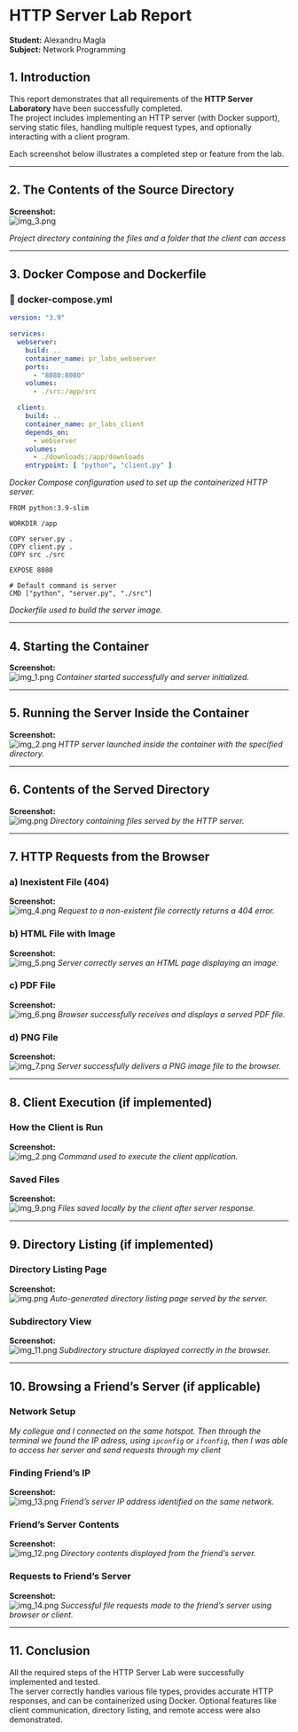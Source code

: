 # HTTP Server Lab Report

**Student:** Alexandru Magla  
**Subject:** Network Programming


## 1. Introduction

This report demonstrates that all requirements of the **HTTP Server Laboratory** have been successfully completed.  
The project includes implementing an HTTP server (with Docker support), serving static files, handling multiple request types, and optionally interacting with a client program.

Each screenshot below illustrates a completed step or feature from the lab.

---

## 2. The Contents of the Source Directory

**Screenshot:**  
![img_3.png](screenshots/img_3.png)

*Project directory containing the files and a folder that the client can access*

---

## 3. Docker Compose and Dockerfile


### 🧩 docker-compose.yml

```yaml
version: "3.9"

services:
  webserver:
    build: ..
    container_name: pr_labs_webserver
    ports:
      - "8080:8080"
    volumes:
      - ./src:/app/src

  client:
    build: ..
    container_name: pr_labs_client
    depends_on:
      - webserver
    volumes:
      - ./downloads:/app/downloads
    entrypoint: [ "python", "client.py" ]

```
  

*Docker Compose configuration used to set up the containerized HTTP server.*

```
FROM python:3.9-slim

WORKDIR /app

COPY server.py .
COPY client.py .
COPY src ./src

EXPOSE 8080

# Default command is server
CMD ["python", "server.py", "./src"] 
```
*Dockerfile used to build the server image.*

---

## 4. Starting the Container

**Screenshot:**  
![img_1.png](LAB1/screenshots/img_1.png)
*Container started successfully and server initialized.*

---

## 5. Running the Server Inside the Container

**Screenshot:**  
![img_2.png](LAB1/screenshots/img_2.png)
*HTTP server launched inside the container with the specified directory.*

---

## 6. Contents of the Served Directory


**Screenshot:**  
![img.png](LAB1/screenshots/img.png)
*Directory containing files served by the HTTP server.*

---

## 7. HTTP Requests from the Browser

### a) Inexistent File (404)
**Screenshot:**  
![img_4.png](LAB1/screenshots/img_4.png)
*Request to a non-existent file correctly returns a 404 error.*

### b) HTML File with Image
**Screenshot:**  
![img_5.png](LAB1/screenshots/img_5.png) 
*Server correctly serves an HTML page displaying an image.*

### c) PDF File
**Screenshot:**  
![img_6.png](LAB1/screenshots/img_6.png)
*Browser successfully receives and displays a served PDF file.*

### d) PNG File
**Screenshot:**  
![img_7.png](LAB1/screenshots/img_7.png)
*Server successfully delivers a PNG image file to the browser.*

---

## 8. Client Execution (if implemented)

### How the Client is Run
**Screenshot:**  
![img_2.png](LAB1/screenshots/img_2.png)
*Command used to execute the client application.*

### Saved Files
**Screenshot:**  
![img_9.png](LAB1/screenshots/img_9.png)
*Files saved locally by the client after server response.*

---

## 9. Directory Listing (if implemented)

### Directory Listing Page
**Screenshot:**  
![img.png](LAB1/screenshots/img.png)
*Auto-generated directory listing page served by the server.*

### Subdirectory View
**Screenshot:**  
![img_11.png](LAB1/screenshots/img_11.png)
*Subdirectory structure displayed correctly in the browser.*

---

## 10. Browsing a Friend’s Server (if applicable)

### Network Setup
  
*My collegue and I connected on the same hotspot. Then through the terminal we found the IP adress, using `ipconfig` or `ifconfig`, then I was able to access her server and send requests through my client*

### Finding Friend’s IP
**Screenshot:**  
![img_13.png](LAB1/screenshots/img_13.png)
*Friend’s server IP address identified on the same network.*

### Friend’s Server Contents
**Screenshot:**  
![img_12.png](LAB1/screenshots/img_12.png)
*Directory contents displayed from the friend’s server.*

### Requests to Friend’s Server
**Screenshot:**  
![img_14.png](LAB1/screenshots/img_14.png)
*Successful file requests made to the friend’s server using browser or client.*

---


## 11. Conclusion

All the required steps of the HTTP Server Lab were successfully implemented and tested.  
The server correctly handles various file types, provides accurate HTTP responses, and can be containerized using Docker. Optional features like client communication, directory listing, and remote access were also demonstrated.
